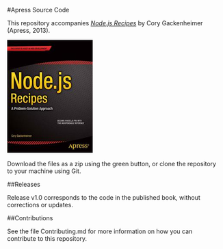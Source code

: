 #Apress Source Code

This repository accompanies [*Node.js Recipes*](http://www.apress.com/9781430260585) by Cory Gackenheimer (Apress, 2013).

![Cover image](9781430260585.jpg)

Download the files as a zip using the green button, or clone the repository to your machine using Git.

##Releases

Release v1.0 corresponds to the code in the published book, without corrections or updates.

##Contributions

See the file Contributing.md for more information on how you can contribute to this repository.
